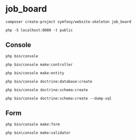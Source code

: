 # job_board

```
composer create-project symfony/website-skeleton job_board
```

```
php -S localhost:8080 -t public
```

## Console

```
php bin/console
```

```
php bin/console make:controller
```

```
php bin/console make:entity
```

```
php bin/console doctrine:database:create
```

```
php bin/console doctrine:schema:create 
```

```
php bin/console doctrine:schema:create --dump-sql
```

## Form

```
php bin/console make:form
```

```
php bin\console make:validator
```
